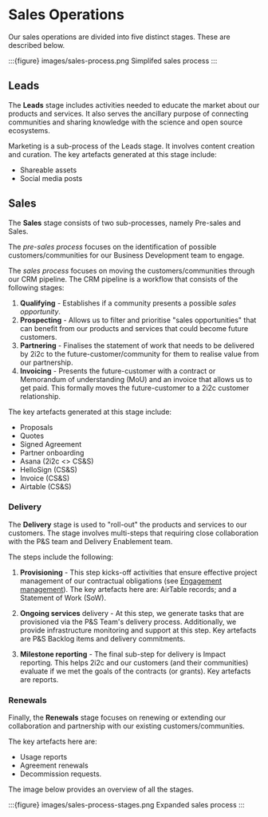 # Sales Operations

Our sales operations are divided into five distinct stages. These are described below.

:::{figure} images/sales-process.png
Simplifed sales process
:::

## Leads

The **Leads** stage includes activities needed to educate the market about our products and services. It also serves the ancillary purpose of connecting communities and sharing knowledge with the science and open source ecosystems.

Marketing is a sub-process of the Leads stage. It involves content creation and curation. The key artefacts generated at this stage include:

-   Shareable assets
-   Social media posts

## Sales

The **Sales** stage consists of two sub-processes, namely Pre-sales and Sales.

The _pre-sales process_ focuses on the identification of possible customers/communities for our Business Development team to engage.

The _sales process_ focuses on moving the customers/communities through our CRM pipeline. The CRM pipeline is a workflow that consists of the following stages:

1. **Qualifying** - Establishes if a community presents a possible _sales opportunity_.
1. **Prospecting** - Allows us to filter and prioritise "sales opportunities" that can benefit from our products and services that could become future customers.
1. **Partnering** - Finalises the statement of work that needs to be delivered by 2i2c to the future-customer/community for them to realise value from our partnership.
1. **Invoicing** - Presents the future-customer with a contract or Memorandum of understanding (MoU) and an invoice that allows us to get paid. This formally moves the future-customer to a 2i2c customer relationship.

The key artefacts generated at this stage include:

-   Proposals
-   Quotes
-   Signed Agreement
-   Partner onboarding
-   Asana (2i2c <> CS&S)
-   HelloSign (CS&S)
-   Invoice (CS&S)
-   Airtable (CS&S)

### Delivery

The **Delivery** stage is used to "roll-out" the products and services to our customers. The stage involves multi-steps that requiring close collaboration with the P&S team and Delivery Enablement team.

The steps include the following:

1. **Provisioning** - This step kicks-off activities that ensure effective project management of our contractual obligations (see [Engagement management](engagement.md)). The key artefacts here are: AirTable records; and a Statement of Work (SoW).

1. **Ongoing services** delivery - At this step, we generate tasks that are provisioned via the P&S Team's delivery process. Additionally, we provide infrastructure monitoring and support at this step. Key artefacts are P&S Backlog items and delivery commitments.

1. **Milestone reporting** - The final sub-step for delivery is Impact reporting. This helps 2i2c and our customers (and their communities) evaluate if we met the goals of the contracts (or grants). Key artefacts are reports.

### Renewals

Finally, the **Renewals** stage focuses on renewing or extending our collaboration and partnership with our existing customers/communities.

The key artefacts here are:

-   Usage reports
-   Agreement renewals
-   Decommission requests.

The image below provides an overview of all the stages.

:::{figure} images/sales-process-stages.png
Expanded sales process
:::

